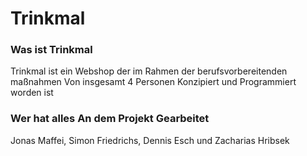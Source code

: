 # Trinkmal

### Was ist Trinkmal
  Trinkmal ist ein Webshop der im Rahmen der berufsvorbereitenden maßnahmen Von insgesamt 4 Personen Konzipiert und Programmiert worden ist
### Wer hat alles An dem Projekt Gearbeitet 
  Jonas Maffei, Simon Friedrichs, Dennis Esch und Zacharias Hribsek
###
